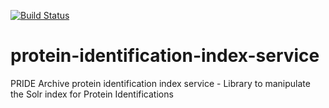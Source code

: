 [![Build Status](https://travis-ci.org/PRIDE-Archive/protein-identification-index-servic.svg)](https://travis-ci.org/PRIDE-Archive/protein-identification-index-service)
# protein-identification-index-service
PRIDE Archive protein identification index service - Library to manipulate the Solr index for Protein Identifications
